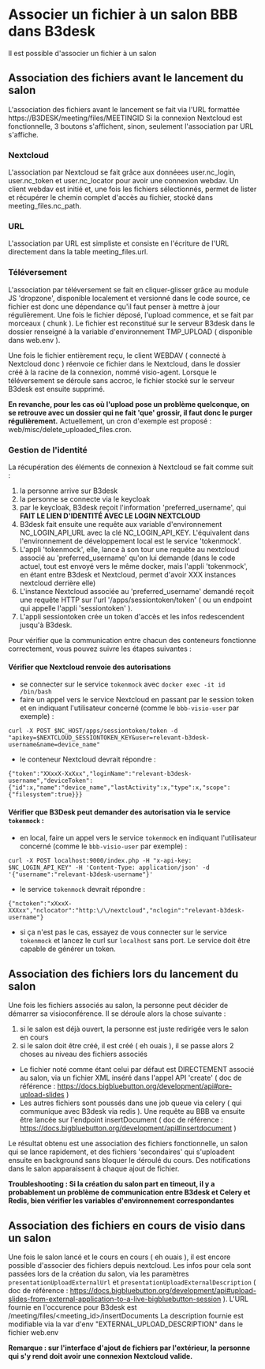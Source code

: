 # Associer un fichier à un salon BBB dans B3desk

Il est possible d'associer un fichier à un salon
## Association des fichiers avant le lancement du salon

L'association des fichiers avant le lancement se fait via l'URL formattée
https://B3DESK/meeting/files/MEETINGID
Si la connexion Nextcloud est fonctionnelle, 3 boutons s'affichent, sinon, seulement l'association par URL s'affiche.

### Nextcloud
L'association par Nextcloud se fait grâce aux donnéees user.nc_login, user.nc_token et user.nc_locator pour avoir une connexion webdav.
Un client webdav est initié et, une fois les fichiers sélectionnés, permet de lister et récupérer le chemin complet d'accès au fichier, stocké dans meeting_files.nc_path.

### URL
L'association par URL est simpliste et consiste en l'écriture de l'URL directement dans la table meeting_files.url.

### Téléversement
L'association par téléversement se fait en cliquer-glisser grâce au module JS 'dropzone', disponible localement et versionné dans le code source, ce fichier est donc une dépendance qu'il faut penser à mettre à jour régulièrement.
Une fois le fichier déposé, l'upload commence, et se fait par morceaux ( chunk ).
Le fichier est reconstitué sur le serveur B3desk dans le dossier renseigné à la variable d'environnement TMP_UPLOAD ( disponible dans web.env ).

Une fois le fichier entièrement reçu, le client WEBDAV ( connecté à Nextcloud donc ) réenvoie ce fichier dans le Nextcloud, dans le dossier créé à la racine de la connexion, nommé visio-agent.
Lorsque le téléversement se déroule sans accroc, le fichier stocké sur le serveur B3desk est ensuite supprimé.

**En revanche, pour les cas où l'upload pose un problème quelconque, on se retrouve avec un dossier qui ne fait 'que' grossir, il faut donc le purger régulièrement.**
Actuellement, un cron d'exemple est proposé : web/misc/delete_uploaded_files.cron.

### Gestion de l'identité

La récupération des éléments de connexion à Nextcloud se fait comme suit :

1. la personne arrive sur B3desk
2. la personne se connecte via le keycloak
3. par le keycloak, B3desk reçoit l'information 'preferred_username', qui **FAIT LE LIEN D'IDENTITÉ AVEC LE LOGIN NEXTCLOUD**
4. B3desk fait ensuite une requête aux variable d'environnement NC_LOGIN_API_URL avec la clé NC_LOGIN_API_KEY. L'équivalent dans l'environnement de développement local est le service 'tokenmock'.
5. L'appli 'tokenmock', elle, lance à son tour une requête au nextcloud associé au 'preferred_username' qu'on lui demande (dans le code actuel, tout est envoyé vers le même docker, mais l'appli 'tokenmock', en étant entre B3desk et Nextcloud, permet d'avoir XXX instances nextcloud derrière elle)
6. L'instance Nextcloud associée au 'preferred_username' demandé reçoit une requête HTTP sur l'url '/apps/sessiontoken/token' ( ou un endpoint qui appelle l'appli 'sessiontoken' ).
7. L'appli sessiontoken crée un token d'accès et les infos redescendent jusqu'à B3desk.

Pour vérifier que la communication entre chacun des conteneurs fonctionne correctement, vous pouvez suivre les étapes suivantes :

#### Vérifier que Nextcloud renvoie des autorisations

- se connecter sur le service `tokenmock` avec `docker exec -it id /bin/bash`
- faire un appel vers le service Nextcloud en passant par le session token et en indiquant l'utilisateur concerné (comme le `bbb-visio-user` par exemple) :
```
curl -X POST $NC_HOST/apps/sessiontoken/token -d "apikey=$NEXTCLOUD_SESSIONTOKEN_KEY&user=relevant-b3desk-username&name=device_name"
```
- le conteneur Nextcloud devrait répondre :
```
{"token":"XXxxX-XxXxx","loginName":"relevant-b3desk-username","deviceToken":{"id":x,"name":"device_name","lastActivity":x,"type":x,"scope":{"filesystem":true}}}
```

#### Vérifier que B3Desk peut demander des autorisation via le service `tokenmock` :

- en local, faire un appel vers le service `tokenmock` en indiquant l'utilisateur concerné (comme le `bbb-visio-user` par exemple) :
```
curl -X POST localhost:9000/index.php -H "x-api-key: $NC_LOGIN_API_KEY" -H 'Content-Type: application/json' -d '{"username":"relevant-b3desk-username"}'
```
- le service `tokenmock` devrait répondre :
```
{"nctoken":"xXxxX-XXXxx","nclocator":"http:\/\/nextcloud","nclogin":"relevant-b3desk-username"}
```
- si ça n'est pas le cas, essayez de vous connecter sur le service `tokenmock` et lancez le curl sur `localhost` sans port. Le service doit être capable de générer un token.

## Association des fichiers lors du lancement du salon

Une fois les fichiers associés au salon, la personne peut décider de démarrer sa visioconférence.
Il se déroule alors la chose suivante :

1. si le salon est déjà ouvert, la personne est juste redirigée vers le salon en cours
2. si le salon doit être créé, il est créé ( eh ouais ), il se passe alors 2 choses au niveau des fichiers associés
  - Le fichier noté comme étant celui par défaut est DIRECTEMENT associé au salon, via un fichier XML inséré dans l'appel API 'create' ( doc de référence : https://docs.bigbluebutton.org/development/api#pre-upload-slides )
  - Les autres fichiers sont poussés dans une job queue via celery ( qui communique avec B3desk via redis ). Une requête au BBB va ensuite être lancée sur l'endpoint insertDocument ( doc de référence : https://docs.bigbluebutton.org/development/api#insertdocument )

 Le résultat obtenu est une association des fichiers fonctionnelle, un salon qui se lance rapidement, et des fichiers 'secondaires' qui s'uploadent ensuite en background sans bloquer le déroulé du cours. Des notifications dans le salon apparaissent à chaque ajout de fichier.

**Troubleshooting : Si la création du salon part en timeout, il y a probablement un problème de communication entre B3desk et Celery et Redis, bien vérifier les variables d'environnement correspondantes**

## Association des fichiers en cours de visio dans un salon

Une fois le salon lancé et le cours en cours ( eh ouais ), il est encore possible d'associer des fichiers depuis nextcloud.
Les infos pour cela sont passées lors de la création du salon, via les paramètres `presentationUploadExternalUrl` et `presentationUploadExternalDescription`
( doc de référence : https://docs.bigbluebutton.org/development/api#upload-slides-from-external-application-to-a-live-bigbluebutton-session ).
L'URL fournie en l'occurence pour B3desk est /meeting/files/<meeting_id>/insertDocuments
La description fournie est modifiable via la var d'env "EXTERNAL_UPLOAD_DESCRIPTION" dans le fichier web.env

**Remarque : sur l'interface d'ajout de fichiers par l'extérieur, la personne qui s'y rend doit avoir une connexion Nextcloud valide.**
